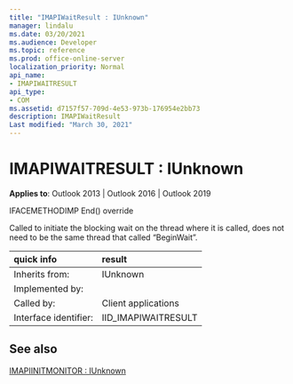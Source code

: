 ```yaml
---
title: "IMAPIWaitResult : IUnknown" 
manager: lindalu
ms.date: 03/20/2021
ms.audience: Developer
ms.topic: reference
ms.prod: office-online-server
localization_priority: Normal
api_name:
- IMAPIWAITRESULT
api_type:
- COM
ms.assetid: d7157f57-709d-4e53-973b-176954e2bb73
description: IMAPIWaitResult
Last modified: "March 30, 2021"
---
```


# IMAPIWAITRESULT : IUnknown
  
**Applies to**: Outlook 2013 | Outlook 2016 | Outlook 2019

IFACEMETHODIMP End() override

Called to initiate the blocking wait on the thread where it is called, does not need to be the same thread that called “BeginWait”.

| quick info | result |
|:-----|:-----|
|Inherits from:  <br/> |IUnknown  <br/> |
|Implemented by:  <br/> |  <br/> |
|Called by:  <br/> |Client applications  <br/> |
|Interface identifier:  <br/> |IID_IMAPIWAITRESULT  <br/> |

## See also

[IMAPIINITMONITOR : IUnknown](imapiinitmonitoriunknown.md)

